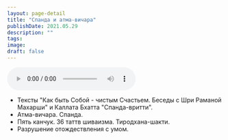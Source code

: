 ```yaml
---
layout: page-detail
title: "Спанда и атма-вичара"
publishDate: 2021.05.29
description: ""
tags:
image:
draft: false
---
```


<audio title="2021.05.29 - Спанда и атма-вичара.mp3" src="/upload/iblock/bef/befbc0c78cf37a7d28e134af35467871.mp3" controls=""></audio>

* Тексты "Как быть Собой - чистым Счастьем. Беседы с Шри Раманой Махарши" и Каллата Бхатта "Спанда-вритти".
* Атма-вичара. Спанда.
* Пять канчук. 36 таттв шиваизма. Тиродхана-шакти.
* Разрушение отождествления с умом.

  
